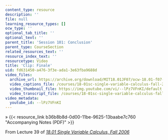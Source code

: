 ```yaml
---
content_type: resource
description: ''
file: null
learning_resource_types: []
ocw_type: ''
optional_tab_title: ''
optional_text: ''
parent_title: 'Session 101: Conclusion'
parent_type: CourseSection
related_resources_text: ''
resource_index_text: ''
resourcetype: Video
title: 'Clip: Finale'
uid: fd631450-a476-3f3e-ada1-3e63fba9688d
video_files:
  archive_url: https://archive.org/download/MIT18.01JF07/ocw-18.01-f07-lec39_300k.mp4
  video_captions_file: /courses/18-01sc-single-variable-calculus-fall-2010/3e924b9f6b1c5355bf60e68b1bddc78b_--lPz7VFnKI.vtt
  video_thumbnail_file: https://img.youtube.com/vi/--lPz7VFnKI/default.jpg
  video_transcript_file: /courses/18-01sc-single-variable-calculus-fall-2010/a79d6cd80f70d758139370450ef8b112_--lPz7VFnKI.pdf
video_metadata:
  youtube_id: --lPz7VFnKI
---
```


» {{< resource_link b36b8b8d-0d00-11be-9625-13baabe7c760 "Accompanying Notes (PDF)" >}}

From Lecture 39 of [_18.01 Single Variable Calculus, Fall 2006_](/courses/18-01-single-variable-calculus-fall-2006/pages/video-lectures)